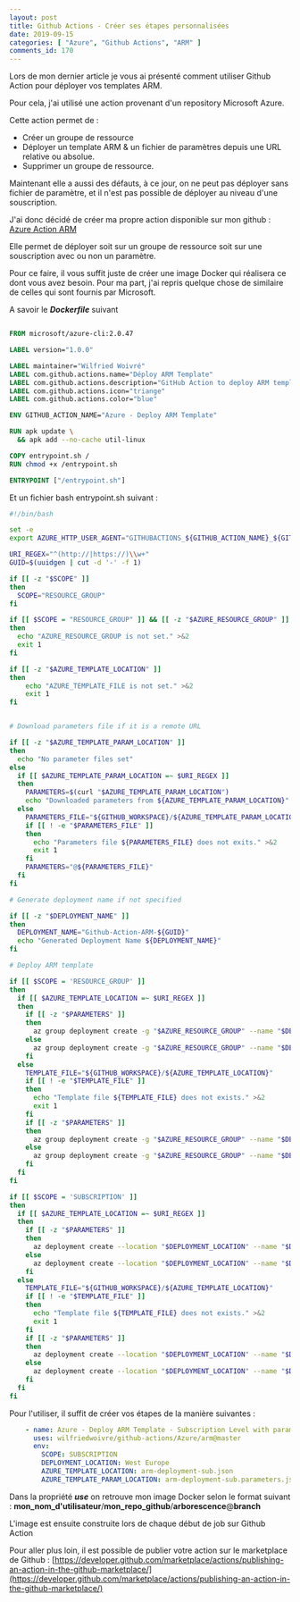 ```yaml
---
layout: post
title: Github Actions - Créer ses étapes personnalisées
date: 2019-09-15
categories: [ "Azure", "Github Actions", "ARM" ]
comments_id: 170 
---
```


Lors de mon dernier article je vous ai présenté comment utiliser Github Action pour déployer vos templates ARM.

Pour cela, j'ai utilisé une action provenant d'un repository Microsoft Azure.

Cette action permet de :

- Créer un groupe de ressource
- Déployer un template ARM & un fichier de paramètres depuis une URL relative ou absolue.
- Supprimer un groupe de ressource.

Maintenant elle a aussi des défauts, à ce jour, on ne peut pas déployer sans fichier de paramètre, et il n'est pas possible de déployer au niveau d'une souscription.

J'ai donc décidé de créer ma propre action disponible sur mon github : [Azure Action ARM](https://github.com/wilfriedwoivre/github-actions/tree/master/Azure/arm)

Elle permet de déployer soit sur un groupe de ressource soit sur une souscription avec ou non un paramètre.

Pour ce faire, il vous suffit juste de créer une image Docker qui réalisera ce dont vous avez besoin.
Pour ma part, j'ai repris quelque chose de similaire de celles qui sont fournis par Microsoft.

A savoir le ***Dockerfile*** suivant

```DockerFile

FROM microsoft/azure-cli:2.0.47

LABEL version="1.0.0"

LABEL maintainer="Wilfried Woivré"
LABEL com.github.actions.name="Déploy ARM Template"
LABEL com.github.actions.description="GitHub Action to deploy ARM template to Azure"
LABEL com.github.actions.icon="triange"
LABEL com.github.actions.color="blue"

ENV GITHUB_ACTION_NAME="Azure - Deploy ARM Template"

RUN apk update \
  && apk add --no-cache util-linux

COPY entrypoint.sh /
RUN chmod +x /entrypoint.sh

ENTRYPOINT ["/entrypoint.sh"]
```

Et un fichier bash entrypoint.sh suivant :

```sh
#!/bin/bash

set -e
export AZURE_HTTP_USER_AGENT="GITHUBACTIONS_${GITHUB_ACTION_NAME}_${GITHUB_REPOSITORY}"

URI_REGEX="^(http://|https://)\\w+"
GUID=$(uuidgen | cut -d '-' -f 1)

if [[ -z "$SCOPE" ]]
then
  SCOPE="RESOURCE_GROUP"
fi

if [[ $SCOPE = "RESOURCE_GROUP" ]] && [[ -z "$AZURE_RESOURCE_GROUP" ]]
then
  echo "AZURE_RESOURCE_GROUP is not set." >&2
  exit 1
fi

if [[ -z "$AZURE_TEMPLATE_LOCATION" ]]
then
    echo "AZURE_TEMPLATE_FILE is not set." >&2
    exit 1
fi


# Download parameters file if it is a remote URL

if [[ -z "$AZURE_TEMPLATE_PARAM_LOCATION" ]]
then
  echo "No parameter files set"
else
  if [[ $AZURE_TEMPLATE_PARAM_LOCATION =~ $URI_REGEX ]]
  then
    PARAMETERS=$(curl "$AZURE_TEMPLATE_PARAM_LOCATION")
    echo "Downloaded parameters from ${AZURE_TEMPLATE_PARAM_LOCATION}"
  else
    PARAMETERS_FILE="${GITHUB_WORKSPACE}/${AZURE_TEMPLATE_PARAM_LOCATION}"
    if [[ ! -e "$PARAMETERS_FILE" ]]
    then
      echo "Parameters file ${PARAMETERS_FILE} does not exits." >&2
      exit 1
    fi
    PARAMETERS="@${PARAMETERS_FILE}"
  fi
fi

# Generate deployment name if not specified

if [[ -z "$DEPLOYMENT_NAME" ]]
then
  DEPLOYMENT_NAME="Github-Action-ARM-${GUID}"
  echo "Generated Deployment Name ${DEPLOYMENT_NAME}"
fi

# Deploy ARM template

if [[ $SCOPE = 'RESOURCE_GROUP' ]]
then
  if [[ $AZURE_TEMPLATE_LOCATION =~ $URI_REGEX ]]
  then
    if [[ -z "$PARAMETERS" ]]
    then
      az group deployment create -g "$AZURE_RESOURCE_GROUP" --name "$DEPLOYMENT_NAME" --template-uri "$AZURE_TEMPLATE_LOCATION"
    else
      az group deployment create -g "$AZURE_RESOURCE_GROUP" --name "$DEPLOYMENT_NAME" --template-uri "$AZURE_TEMPLATE_LOCATION" --parameters "$PARAMETERS"
    fi
  else
    TEMPLATE_FILE="${GITHUB_WORKSPACE}/${AZURE_TEMPLATE_LOCATION}"
    if [[ ! -e "$TEMPLATE_FILE" ]]
    then
      echo "Template file ${TEMPLATE_FILE} does not exists." >&2
      exit 1
    fi
    if [[ -z "$PARAMETERS" ]]
    then
      az group deployment create -g "$AZURE_RESOURCE_GROUP" --name "$DEPLOYMENT_NAME" --template-file "$AZURE_TEMPLATE_LOCATION"
    else
      az group deployment create -g "$AZURE_RESOURCE_GROUP" --name "$DEPLOYMENT_NAME" --template-file "$AZURE_TEMPLATE_LOCATION" --parameters "$PARAMETERS"
    fi
  fi
fi

if [[ $SCOPE = 'SUBSCRIPTION' ]]
then
  if [[ $AZURE_TEMPLATE_LOCATION =~ $URI_REGEX ]]
  then
    if [[ -z "$PARAMETERS" ]]
    then
      az deployment create --location "$DEPLOYMENT_LOCATION" --name "$DEPLOYMENT_NAME" --template-uri "$AZURE_TEMPLATE_LOCATION"
    else
      az deployment create --location "$DEPLOYMENT_LOCATION" --name "$DEPLOYMENT_NAME" --template-uri "$AZURE_TEMPLATE_LOCATION" --parameters "$PARAMETERS"
    fi
  else
    TEMPLATE_FILE="${GITHUB_WORKSPACE}/${AZURE_TEMPLATE_LOCATION}"
    if [[ ! -e "$TEMPLATE_FILE" ]]
    then
      echo "Template file ${TEMPLATE_FILE} does not exists." >&2
      exit 1
    fi
    if [[ -z "$PARAMETERS" ]]
    then
      az deployment create --location "$DEPLOYMENT_LOCATION" --name "$DEPLOYMENT_NAME" --template-file "$AZURE_TEMPLATE_LOCATION"
    else
      az deployment create --location "$DEPLOYMENT_LOCATION" --name "$DEPLOYMENT_NAME" --template-file "$AZURE_TEMPLATE_LOCATION" --parameters "$PARAMETERS"
    fi
  fi
fi
```

Pour l'utiliser, il suffit de créer vos étapes de la manière suivantes :

```yaml
    - name: Azure - Deploy ARM Template - Subscription Level with parameters
      uses: wilfriedwoivre/github-actions/Azure/arm@master
      env:
        SCOPE: SUBSCRIPTION
        DEPLOYMENT_LOCATION: West Europe
        AZURE_TEMPLATE_LOCATION: arm-deployment-sub.json
        AZURE_TEMPLATE_PARAM_LOCATION: arm-deployment-sub.parameters.json
```

Dans la propriété ***use*** on retrouve mon image Docker selon le format suivant : **mon_nom_d'utilisateur**/**mon_repo_github**/**arborescence**@**branch**

L'image est ensuite construite lors de chaque début de job sur Github Action

Pour aller plus loin, il est possible de publier votre action sur le marketplace de Github :
[https://developer.github.com/marketplace/actions/publishing-an-action-in-the-github-marketplace/](https://developer.github.com/marketplace/actions/publishing-an-action-in-the-github-marketplace/)
